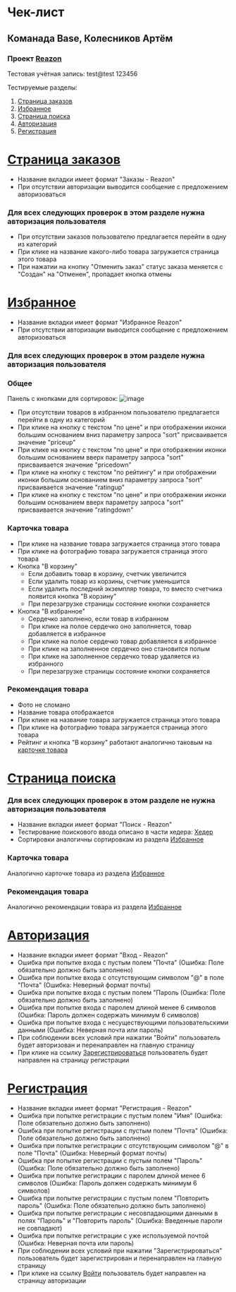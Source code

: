 # Чек-лист
## Команада Base, Колесников Артём
### Проект [Reazon](https://reazon.ru)

Тестовая учётная запись:
test@test
123456

Тестируемые разделы:
1. [Страница заказов](https://github.com/EuphoriaAbsorber/homework-3-spring-2023/blob/main/Base-Artem-Kolesnikov.md#%D1%81%D1%82%D1%80%D0%B0%D0%BD%D0%B8%D1%86%D0%B0-%D0%B7%D0%B0%D0%BA%D0%B0%D0%B7%D0%BE%D0%B2)
2. [Избранное](https://github.com/EuphoriaAbsorber/homework-3-spring-2023/blob/main/Base-Artem-Kolesnikov.md#%D0%B8%D0%B7%D0%B1%D1%80%D0%B0%D0%BD%D0%BD%D0%BE%D0%B5)
3. [Страница поиска](https://github.com/EuphoriaAbsorber/homework-3-spring-2023/blob/main/Base-Artem-Kolesnikov.md#%D1%81%D1%82%D1%80%D0%B0%D0%BD%D0%B8%D1%86%D0%B0-%D0%BF%D0%BE%D0%B8%D1%81%D0%BA%D0%B0)
4. [Авторизация](https://github.com/EuphoriaAbsorber/homework-3-spring-2023/blob/main/Base-Artem-Kolesnikov.md#%D0%B0%D0%B2%D1%82%D0%BE%D1%80%D0%B8%D0%B7%D0%B0%D1%86%D0%B8%D1%8F)
5. [Регистрация](https://github.com/EuphoriaAbsorber/homework-3-spring-2023/blob/main/Base-Artem-Kolesnikov.md#%D1%80%D0%B5%D0%B3%D0%B8%D1%81%D1%82%D1%80%D0%B0%D1%86%D0%B8%D1%8F)

# [Страница заказов](https://www.reazon.ru/orders)
  - Название вкладки имеет формат "Заказы - Reazon"
  - При отсутствии авторизации выводится сообщение с предложением авторизоваться
  ### Для всех следующих проверок в этом разделе нужна авторизация пользователя
  - При отсутствии заказов пользователю предлагается перейти в одну из категорий
  - При клике на название какого-либо товара загружается страница этого товара
  - При нажатии на кнопку "Отменить заказ" статус заказа меняется с "Создан" на "Отменен", пропадает кнопка отмены
  
# [Избранное](https://www.reazon.ru/user/favorites)

- Название вкладки имеет формат "Избранное Reazon"
- При отсутствии авторизации выводится сообщение с предложением авторизоваться
 ### Для всех следующих проверок в этом разделе нужна авторизация пользователя
 ### Общее
Панель с кнопками для сортировок:
 ![image](https://user-images.githubusercontent.com/65418582/224590915-1e984fba-2de9-44a0-a83e-7ac167cd3cde.png)
 - При отсутствии товаров в избранном пользователю предлагается перейти в одну из категорий
 - При клике на кнопку с текстом "по цене" и при отображении иконки большим основанием вниз параметру запроса "sort" присваивается значение "priceup"
 - При клике на кнопку с текстом "по цене" и при отображении иконки большим основанием вверх параметру запроса "sort" присваивается значение "pricedown"
 - При клике на кнопку с текстом "по рейтингу" и при отображении иконки большим основанием вниз параметру запроса "sort" присваивается значение "ratingup"
 - При клике на кнопку с текстом "по цене" и при отображении иконки большим основанием вверх параметру запроса "sort" присваивается значение "ratingdown"
### Карточка товара
 - При клике на название товара загружается страница этого товара
 - При клике на фотографию товара загружается страница этого товара
 - Кнопка "В корзину"
     - Если добавить товар в корзину, счетчик увеличится
     - Если удалить товар из корзины, счетчик уменьшится
     - Если удалить последний экземпляр товара, то вместо счетчика появится кнопка "В корзину"
     - При перезагрузке страницы состояние кнопки сохраняется
 - Кнопка "В избранное"
     - Сердечко заполнено, если товар в избранном
     - При клике на полое сердечко оно заполняется, товар добавляется в избранное
     - При клике на полое сердечко товар добавляется в избранное
     - При клике на заполненное сердечко оно становится полым
     - При клике на заполненное сердечко товар удаляется из избранного
     - При перезагрузке страницы состояние кнопки сохраняется
### Рекомендация товара
- Фото не сломано
- Название товара отображается
- При клике на название товара загружается страница этого товара
- При клике на фотографию товара загружается страница этого товара
- Рейтинг и кнопка "В корзину" работают аналогично таковым на [карточке товара](https://github.com/EuphoriaAbsorber/homework-3-spring-2023/blob/main/Base-Artem-Kolesnikov.md#%D0%BA%D0%B0%D1%80%D1%82%D0%BE%D1%87%D0%BA%D0%B0-%D1%82%D0%BE%D0%B2%D0%B0%D1%80%D0%B0)

# [Страница поиска](https://www.reazon.ru/search?q=%D1%82%D0%B5%D0%BB)
### Для всех следующих проверок в этом разделе не нужна авторизация пользователя
  - Название вкладки имеет формат "Поиск - Reazon"
  - Тестирование поискового ввода описано в части хедера:
  [Хедер](https://github.com/tUnknownLegend/check-list-TP/blob/main/Base-Vlad-Pinevich.md#%D1%85%D0%B5%D0%B4%D0%B5%D1%80)
  - Сортировки аналогичны сортировкам из раздела [Избранное](https://github.com/EuphoriaAbsorber/homework-3-spring-2023/blob/main/Base-Artem-Kolesnikov.md#%D0%B8%D0%B7%D0%B1%D1%80%D0%B0%D0%BD%D0%BD%D0%BE%D0%B5)
  ### Карточка товара
  Аналогично карточке товара из раздела [Избранное](https://github.com/EuphoriaAbsorber/homework-3-spring-2023/blob/main/Base-Artem-Kolesnikov.md#%D0%B8%D0%B7%D0%B1%D1%80%D0%B0%D0%BD%D0%BD%D0%BE%D0%B5)
  ### Рекомендация товара
  Аналогично рекомендации товара из раздела [Избранное](https://github.com/EuphoriaAbsorber/homework-3-spring-2023/blob/main/Base-Artem-Kolesnikov.md#%D0%B8%D0%B7%D0%B1%D1%80%D0%B0%D0%BD%D0%BD%D0%BE%D0%B5)

# [Авторизация](https://www.reazon.ru/login)
  - Название вкладки имеет формат "Вход - Reazon"
  - Ошибка при попытке входа с пустым полем "Почта" (Ошибка: Поле обязательно должно быть заполнено)
  - Ошибка при попытке входa с отсутствующим символом "@" в поле "Почта" (Ошибка: Неверный формат почты)
  - Ошибка при попытке входa с пустым полем "Пароль (Ошибка: Поле обязательно должно быть заполнено)
  - Ошибка при попытке входa с паролем длиной менее 6 символов (Ошибка: Пароль должен содержать минимум 6 символов)
  - Ошибка при попытке входa с несуществующими пользовательскими данными (Ошибка: Неверная почта или пароль)
  - При соблюдении всех условий при нажатии "Войти" пользователь будет авторизован и перенаправлен на главную страницу
  - При клике на ссылку [Зарегистрироваться](https://www.reazon.ru/signup) пользователь будет направлен на страницу регистрации

# [Регистрация](https://www.reazon.ru/signup)
  - Название вкладки имеет формат "Регистрация - Reazon"
  - Ошибка при попытке регистрации с пустым полем "Имя" (Ошибка: Поле обязательно должно быть заполнено)
  - Ошибка при попытке регистрации с пустым полем "Почта" (Ошибка: Поле обязательно должно быть заполнено)
  - Ошибка при попытке регистрации с отсутствующим символом "@" в поле "Почта" (Ошибка: Неверный формат почты)
  - Ошибка при попытке регистрации с пустым полем "Пароль" (Ошибка: Поле обязательно должно быть заполнено)
  - Ошибка при попытке регистрации с паролем длиной менее 6 символов (Ошибка: Пароль должен содержать минимум 6 символов)
  - Ошибка при попытке регистрации с пустым полем "Повторить пароль" (Ошибка: Поле обязательно должно быть заполнено)
  - Ошибка при попытке регистрации с несовпадающими данными в полях "Пароль" и "Повторить пароль" (Ошибка: Введенные пароли не совпадают)
  - Ошибка при попытке регистрации с уже используемой почтой (Ошибка: Неверная почта или пароль)
  - При соблюдении всех условий при нажатии "Зарегистрироваться" пользователь будет зарегистрирован и перенаправлен на главную страницу
  - При клике на ссылку [Войти](https://www.reazon.ru/login) пользователь будет направлен на страницу авторизации
